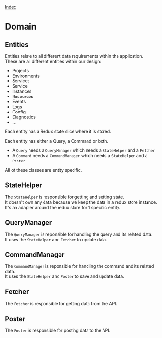 [Index](./index.md)

# Domain

## Entities

Entities relate to all different data requirements within the application.  
These are all different entities within our design:

- Projects
- Environments
- Services
- Service
- Instances
- Resources
- Events
- Logs
- Config
- Diagnostics
- ...

Each entity has a Redux state slice where it is stored.

Each entity has either a Query, a Command or both.

- A `Query` needs a `QueryManager` which needs a `StateHelper` and a `Fetcher`
- A `Command` needs a `CommandManager` which needs a `StateHelper` and a `Poster`

All of these classes are entity specific.

## StateHelper

The `StateHelper` is responsible for getting and setting state.  
It doesn't own any data because we keep the data in a redux store instance.  
It's an adapter around the redux store for 1 specific entity.

## QueryManager

The `QueryManager` is reponsible for handling the query and its related data.  
It uses the `StateHelper` and `Fetcher` to update data.

## CommandManager

The `CommandManager` is reponsible for handling the command and its related data.  
It uses the `StateHelper` and `Poster` to save and update data.

## Fetcher

The `Fetcher` is responsible for getting data from the API.

## Poster

The `Poster` is responsible for posting data to the API.
